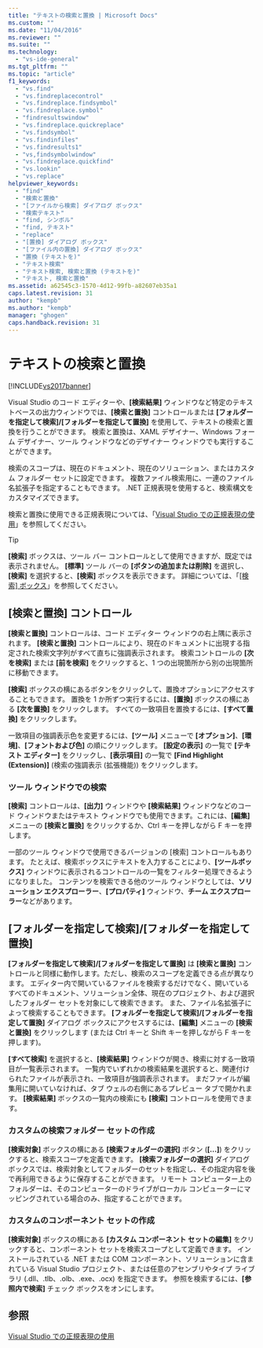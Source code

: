 ```yaml
---
title: "テキストの検索と置換 | Microsoft Docs"
ms.custom: ""
ms.date: "11/04/2016"
ms.reviewer: ""
ms.suite: ""
ms.technology: 
  - "vs-ide-general"
ms.tgt_pltfrm: ""
ms.topic: "article"
f1_keywords: 
  - "vs.find"
  - "vs.findreplacecontrol"
  - "vs.findreplace.findsymbol"
  - "vs.findreplace.symbol"
  - "findresultswindow"
  - "vs.findreplace.quickreplace"
  - "vs.findsymbol"
  - "vs.findinfiles"
  - "vs.findresults1"
  - "vs,findsymbolwindow"
  - "vs.findreplace.quickfind"
  - "vs.lookin"
  - "vs.replace"
helpviewer_keywords: 
  - "find"
  - "検索と置換"
  - "[ファイルから検索] ダイアログ ボックス"
  - "検索テキスト"
  - "find, シンボル"
  - "find, テキスト"
  - "replace"
  - "[置換] ダイアログ ボックス"
  - "[ファイル内の置換] ダイアログ ボックス"
  - "置換 (テキストを)"
  - "テキスト検索"
  - "テキスト検索, 検索と置換 (テキストを)"
  - "テキスト, 検索と置換"
ms.assetid: a62545c3-1570-4d12-99fb-a82607eb35a1
caps.latest.revision: 31
author: "kempb"
ms.author: "kempb"
manager: "ghogen"
caps.handback.revision: 31
---
```

# テキストの検索と置換
[!INCLUDE[vs2017banner](../code-quality/includes/vs2017banner.md)]

Visual Studio のコード エディターや、**\[検索結果\]** ウィンドウなど特定のテキストベースの出力ウィンドウでは、**\[検索と置換\]** コントロールまたは **\[フォルダーを指定して検索\]\/\[フォルダーを指定して置換\]** を使用して、テキストの検索と置換を行うことができます。  検索と置換は、XAML デザイナー、Windows フォーム デザイナー、ツール ウィンドウなどのデザイナー ウィンドウでも実行することができます。  
  
 検索のスコープは、現在のドキュメント、現在のソリューション、またはカスタム フォルダー セットに設定できます。  複数ファイル検索用に、一連のファイル名拡張子を指定することもできます。  .NET 正規表現を使用すると、検索構文をカスタマイズできます。  
  
 検索と置換に使用できる正規表現については、「[Visual Studio での正規表現の使用](../ide/using-regular-expressions-in-visual-studio.md)」を参照してください。  
  
> [!TIP]
>  **\[検索\]** ボックスは、ツール バー コントロールとして使用できますが、既定では表示されません。  **\[標準\]** ツール バーの **\[ボタンの追加または削除\]** を選択し、**\[検索\]** を選択すると、**\[検索\]** ボックスを表示できます。  詳細については、「[\[検索\] ボックス](../Topic/Find-Command%20Box.md)」を参照してください。  
  
## \[検索と置換\] コントロール  
 **\[検索と置換\]** コントロールは、コード エディター ウィンドウの右上隅に表示されます。  **\[検索と置換\]** コントロールにより、現在のドキュメントに出現する指定された検索文字列がすべて直ちに強調表示されます。  検索コントロールの **\[次を検索\]** または **\[前を検索\]** をクリックすると、1 つの出現箇所から別の出現箇所に移動できます。  
  
 **\[検索\]** ボックスの横にあるボタンをクリックして、置換オプションにアクセスすることもできます。  置換を 1 か所ずつ実行するには、**\[置換\]** ボックスの横にある **\[次を置換\]** をクリックします。  すべての一致項目を置換するには、**\[すべて置換\]** をクリックします。  
  
 一致項目の強調表示色を変更するには、**\[ツール\]** メニューで **\[オプション\]**、**\[環境\]**、**\[フォントおよび色\]** の順にクリックします。  **\[設定の表示\]** の一覧で **\[テキスト エディター\]** をクリックし、**\[表示項目\]** の一覧で **\[Find Highlight \(Extension\)\]** \(検索の強調表示 \(拡張機能\)\) をクリックします。  
  
### ツール ウィンドウでの検索  
 **\[検索\]** コントロールは、**\[出力\]** ウィンドウや **\[検索結果\]** ウィンドウなどのコード ウィンドウまたはテキスト ウィンドウでも使用できます。これには、**\[編集\]** メニューの **\[検索と置換\]** をクリックするか、Ctrl キーを押しながら F キーを押します。  
  
 一部のツール ウィンドウで使用できるバージョンの \[検索\] コントロールもあります。  たとえば、検索ボックスにテキストを入力することにより、**\[ツールボックス\]** ウィンドウに表示されるコントロールの一覧をフィルター処理できるようになりました。  コンテンツを検索できる他のツール ウィンドウとしては、**ソリューション エクスプローラー**、**\[プロパティ\]** ウィンドウ、**チーム エクスプローラー**などがあります。  
  
## \[フォルダーを指定して検索\]\/\[フォルダーを指定して置換\]  
 **\[フォルダーを指定して検索\]\/\[フォルダーを指定して置換\]** は **\[検索と置換\]** コントロールと同様に動作します。ただし、検索のスコープを定義できる点が異なります。  エディター内で開いているファイルを検索するだけでなく、開いているすべてのドキュメント、ソリューション全体、現在のプロジェクト、および選択したフォルダー セットを対象にして検索できます。  また、ファイル名拡張子によって検索することもできます。  **\[フォルダーを指定して検索\]\/\[フォルダーを指定して置換\]** ダイアログ ボックスにアクセスするには、**\[編集\]** メニューの **\[検索と置換\]** をクリックします \(または Ctrl キーと Shift キーを押しながら F キーを押します\)。  
  
 **\[すべて検索\]** を選択すると、**\[検索結果\]** ウィンドウが開き、検索に対する一致項目が一覧表示されます。  一覧内でいずれかの検索結果を選択すると、関連付けられたファイルが表示され、一致項目が強調表示されます。  まだファイルが編集用に開いていなければ、タブ ウェルの右側にあるプレビュー タブで開かれます。  **\[検索結果\]** ボックスの一覧内の検索にも **\[検索\]** コントロールを使用できます。  
  
### カスタムの検索フォルダー セットの作成  
 **\[検索対象\]** ボックスの横にある **\[検索フォルダーの選択\]** ボタン \(**\[...\]**\) をクリックすると、検索スコープを定義できます。  **\[検索フォルダーの選択\]** ダイアログ ボックスでは、検索対象としてフォルダーのセットを指定し、その指定内容を後で再利用できるように保存することができます。  リモート コンピューター上のフォルダーは、そのコンピューターのドライブがローカル コンピューターにマッピングされている場合のみ、指定することができます。  
  
### カスタムのコンポーネント セットの作成  
 **\[検索対象\]** ボックスの横にある **\[カスタム コンポーネント セットの編集\]** をクリックすると、コンポーネント セットを検索スコープとして定義できます。  インストールされている .NET または COM コンポーネント、ソリューションに含まれている Visual Studio プロジェクト、または任意のアセンブリやタイプ ライブラリ \(.dll、.tlb、.olb、.exe、.ocx\) を指定できます。  参照を検索するには、**\[参照内で検索\]** チェック ボックスをオンにします。  
  
## 参照  
 [Visual Studio での正規表現の使用](../ide/using-regular-expressions-in-visual-studio.md)